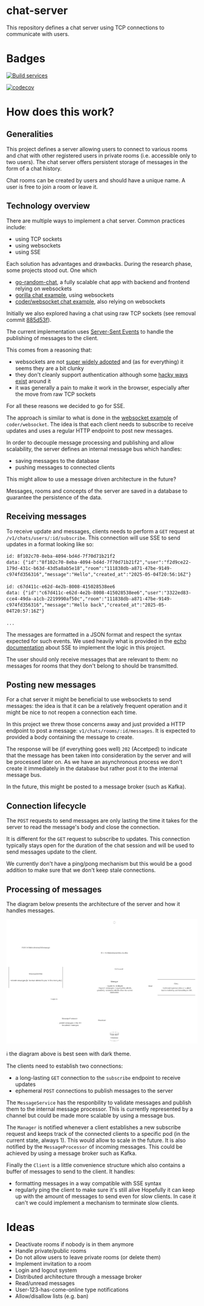 # chat-server

This repository defines a chat server using TCP connections to communicate with users.

# Badges

[![Build services](https://github.com/Knoblauchpilze/chat-server/actions/workflows/build-and-push.yml/badge.svg)](https://github.com/Knoblauchpilze/chat-server/actions/workflows/build-and-push.yml)

[![codecov](https://codecov.io/gh/Knoblauchpilze/chat-server/graph/badge.svg?token=0ABFMO9WVY)](https://codecov.io/gh/Knoblauchpilze/chat-server)

# How does this work?

## Generalities

This project defines a server allowing users to connect to various rooms and chat with other registered users in private rooms (i.e. accessible only to two users). The chat server offers persistent storage of messages in the form of a chat history.

Chat rooms can be created by users and should have a unique name. A user is free to join a room or leave it.

## Technology overview

There are multiple ways to implement a chat server. Common practices include:

- using TCP sockets
- using websockets
- using SSE

Each solution has advantages and drawbacks. During the research phase, some projects stood out. One which

- [go-random-chat](https://github.com/minghsu0107/go-random-chat), a fully scalable chat app with backend and frontend relying on websockets
- [gorilla chat example](https://github.com/gorilla/websocket/tree/main/examples/chat), using websockets
- [coder/websocket chat example](https://github.com/coder/websocket/blob/master/internal/examples/chat/chat.go), also relying on websockets

Initially we also explored having a chat using raw TCP sockets (see removal commit [885d53f](https://github.com/Knoblauchpilze/chat-server/commit/885d53fd49c0afcf6d868fa9eba494b4eca79202)).

The current implementation uses [Server-Sent Events](https://developer.mozilla.org/en-US/docs/Web/API/Server-sent_events/Using_server-sent_events) to handle the publishing of messages to the client.

This comes from a reasoning that:

- websockets are not [super widely adopted](https://stackoverflow.com/questions/28582935/does-http-2-make-websockets-obsolete) and (as for everything) it seems they are a bit clunky
- they don't cleanly support authentication although some [hacky ways exist](https://stackoverflow.com/questions/4361173/http-headers-in-websockets-client-api) around it
- it was generally a pain to make it work in the browser, especially after the move from raw TCP sockets

For all these reasons we decided to go for SSE.

The approach is similar to what is done in the [websocket example](https://github.com/coder/websocket/blob/master/internal/examples/chat/chat.go#L114) of `coder/websocket`. The idea is that each client needs to subscribe to receive updates and uses a regular HTTP endpoint to post new messages.

In order to decouple message processing and publishing and allow scalability, the server defines an internal message bus which handles:

- saving messages to the database
- pushing messages to connected clients

This might allow to use a message driven architecture in the future?

Messages, rooms and concepts of the server are saved in a database to guarantee the persistence of the data.

## Receiving messages

To receive update and messages, clients needs to perform a `GET` request at `/v1/chats/users/:id/subscribe`. This connection will use SSE to send updates in a format looking like so:

```
id: 8f102c70-8eba-4094-bd4d-7f70d71b21f2
data: {"id":"8f102c70-8eba-4094-bd4d-7f70d71b21f2","user":"f2d9ce22-179d-431c-b63d-43d5a8ab5e18","room":"111838db-a871-47be-9149-c974fd356316","message":"Hello","created_at":"2025-05-04T20:56:16Z"}

id: c67d411c-e62d-4e2b-8008-415028538ee6
data: {"id":"c67d411c-e62d-4e2b-8008-415028538ee6","user":"3322ed83-cce4-49da-a1cb-2219990af50c","room":"111838db-a871-47be-9149-c974fd356316","message":"Hello back","created_at":"2025-05-04T20:57:16Z"}

...
```

The messages are formatted in a JSON format and respect the syntax expected for such events. We used heavily what is provided in the [echo documentation](https://echo.labstack.com/docs/cookbook/sse) about SSE to implement the logic in this project.

The user should only receive messages that are relevant to them: no messages for rooms that they don't belong to should be transmitted.

## Posting new messages

For a chat server it might be beneficial to use websockets to send messages: the idea is that it can be a relatively frequent operation and it might be nice to not reopen a connection each time.

In this project we threw those concerns away and just provided a HTTP endpoint to post a message: `v1/chats/rooms/:id/messages`. It is expected to provided a body containing the message to create.

The response will be (if everything goes well) `202` (Accetped) to indicate that the message has been taken into consideration by the server and will be processed later on. As we have an asynchronous process we don't create it immediately in the database but rather post it to the internal message bus.

In the future, this might be posted to a message broker (such as Kafka).

## Connection lifecycle

The `POST` requests to send messages are only lasting the time it takes for the server to read the message's body and close the connection.

It is different for the `GET` request to subscribe to updates. This connection typically stays open for the duration of the chat session and will be used to send messages update to the client.

We currently don't have a ping/pong mechanism but this would be a good addition to make sure that we don't keep stale connections.

## Processing of messages

The diagram below presents the architecture of the server and how it handles messages.

![Server architecture](resources/server-architecture.png)

ℹ️ the diagram above is best seen with dark theme.

The clients need to establish two connections:

- a long-lasting `GET` connection to the `subscribe` endpoint to receive updates
- ephemeral `POST` connections to publish messages to the server

The `MessageService` has the responbility to validate messages and publish them to the internal message processor. This is currently represented by a channel but could be made more scalable by using a message bus.

The `Manager` is notified whenever a client establishes a new subscribe request and keeps track of the connected clients to a specific pod (in the current state, always 1). This would allow to scale in the future. It is also notified by the `MessageProcessor` of incoming messages. This could be achieved by using a message broker such as Kafka.

Finally the `Client` is a little convenience structure which also contains a buffer of messages to send to the client. It handles:

- formatting messages in a way compatible with SSE syntax
- regularly ping the client to make sure it's still alive
  Hopefully it can keep up with the amount of messages to send even for slow clients. In case it can't we could implement a mechanism to terminate slow clients.

# Ideas

- Deactivate rooms if nobody is in them anymore
- Handle private/public rooms
- Do not allow users to leave private rooms (or delete them)
- Implement invitation to a room
- Login and logout system
- Distributed architecture through a message broker
- Read/unread messages
- User-123-has-come-online type notifications
- Allow/disallow lists (e.g. ban)
